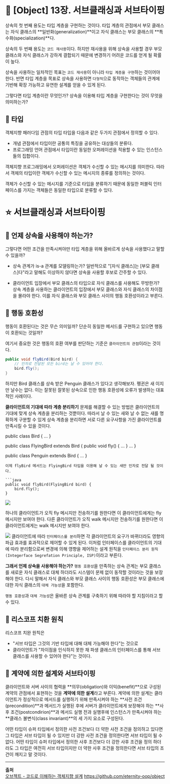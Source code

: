 # 📕 [Object] 13장. 서브클래싱과 서브타이핑

상속의 첫 번째 용도는 타입 계층을 구현하는 것이다. 타입 계층의 관점에서 부모 클래스는 자식 클래스의 **일반화(generalization)**이고 자식 클래스는 부모 클래스의 **특수화(specialization)**다.

상속의 두 번째 용도는 `코드 재사용`이다. 하지만 재사용을 위해 상속을 사용할 경우 부모 클래스와 자식 클래스가 강하게 결합되기 때문에 변경하기 어려운 코드를 얻게 될 확률이 높다.

상속을 사용하는 일차적인 목표는 `코드 재사용`이 아니라 `타입 계층을 구현`하는 것이어야 한다. 반면 타입 계층을 목표로 상속을 사용하면 `다형적`으로 동작하는 객체들의 관계에 기반해 확장 가능하고 유연한 설계를 얻을 수 있게 된다.

그렇다면 타입 계층이란 무엇인가? 상속을 이용해 타입 계층을 구현한다는 것이 무엇을 의미하는가?

## 📌 타입
객체지향 패러다임 관점의 타입
타입을 다음과 같은 두가지 관점에서 정의할 수 있다.

- 개념 관점에서 타입이란 공통의 특징을 공유하는 대상들의 분류다.
- 프로그래밍 언어 관점에서 타입이란 동일한 오퍼레이션을 적용할 수 있는 인스턴스들의 집합이다.

객체지향 프로그래밍에서 오퍼레이션은 객체가 수신할 수 있는 메시지를 의미한다. 따라서 객체의 타입이란 객체가 수신할 수 있는 메시지의 종류를 정의하는 것이다.

객체가 수신할 수 있는 메시지를 기준으로 타입을 분류하기 때문에 동일한 퍼블릭 인터페이스를 가지는 객체들은 동일한 타입으로 분류할 수 있다.

# ⭐️ 서브클래싱과 서브타이핑
## 📌 언제 상속을 사용해야 하는가?
그렇다면 어떤 조건을 만족시켜야만 타입 계층을 위해 올바르게 상속을 사용했다고 말할 수 있을까?

- 상속 관계가 is-a 관계를 모델링하는가?
  일반적으로 "[자식 클래스]는 [부모 클래스]다"라고 말해도 이상하지 않다면 상속을 사용할 후보로 간주할 수 있다.

- 클라이언트 입장에서 부모 클래스의 타입으로 자식 클래스를 사용해도 무방한가?
  상속 계층을 사용하는 클라이언트의 입장에서 부모 클래스와 자식 클래스의 차이점을 몰라야 한다. 이를 자식 클래스와 부모 클래스 사이의 행동 호환성이라고 부른다.

## 📌 행동 호환성
행동이 호환된다는 것은 무슨 의미일까? 단순히 동일한 메서드를 구현하고 있으면 행동이 호환되는 것일까?

여기서 중요한 것은 행동의 호환 여부를 판단하는 기준은 `클라이언트의 관점`이라는 것이다.

```java
public void flyBird(Bird bird) {
    // 인자로 전달된 모든 bird는 날 수 있어야 한다. 
    bird.fly();
}
```
하지만 Bird 클래스를 상속 받은 Penguin 클래스가 있다고 생각해보자. 펭귄은 새 이지만 날수는 없다. 이는 잘못된 잘못된 상속으로 인한 행동 호환성에 오류가 발생하는 대표적인 사례이다.

**클라이언트의 기대에 따라 계층 분리하기**
문제를 해결할 수 있는 방법은 클라이언트의 기대에 맞게 상속 계층을 분리하는 것뿐이다. 따라서 날 수 있는 새와 날 수 없는 새를 명확하게 구분할 수 있게 상속 계층을 분리하면 서로 다른 요구사항을 가진 클라이언트를 만족시킬 수 있을 것이다.


public class Bird {
...
}

public class FlyingBird extends Bird {
public void fly() { ... }
...
}

public class Penguin extends Bird {
...
}
```
이제 flyBird 메서드는 FlyingBird 타입을 이용해 날 수 있는 새만 인자로 전달 될 것이다.

```java
public void flyBird(FlyingBird bird) {
    bird.fly();
}
```

![](https://velog.velcdn.com/images/pp8817/post/92026986-6443-4d5f-a5b4-e23b3e73379a/image.png)

하나의 클라이언트가 오직 fly 메시지만 전송하기를 원한다면 이 클라이언트에게는 fly 메시지만 보여야 한다. 다른 클라이언트가 오직 walk 메시지만 전송하기를 원한다면 이 클라이언트에게는 walk 메시지만 보여야 한다.

![](https://velog.velcdn.com/images/pp8817/post/3555fe92-8b67-4005-82be-982071d19f22/image.png)
클라이언트에 따라 `인터페이스를 분리`하면 각 클라이언트의 요구가 바뀌더라도 영향의 파급 효과를 효과적으로 제어할 수 있게 된다. 이처럼 인터페이스를 클라이언트의 기대에 따라 분리함으로써 변경에 의해 영향을 제어하는 설계 원칙을 `인터페이스 분리 원칙(Integerface Segrefation Principle, ISP)`이라고 부른다.

**그래서 언제 상속을 사용해야 하는가?**
`행동 호환성`을 만족하는 상속 관계는 부모 클래스를 새로운 자식 클래스로 대체 하더라도 시스템이 문제 없이 동작할 것이라는 것을 보장해야 한다. 다시 말해서 자식 클래스와 부모 클래스 사이의 행동 호환성은 부모 클래스에 대한 자식 클래스의 `대체 가능성`을 포함한다.

`행동 호환성`과 `대체 가능성`은 올바른 상속 관계를 구축하기 위해 따라야 할 지침이라고 할 수 있다.

## 📌 리스코프 치환 원칙
리스코프 치완 원칙은
- "서브 타입은 그것의 기반 타입에 대해 대체 가능해야 한다"는 것으로
- 클라이언트가 "차이점을 인식하지 못한 채 파생 클래스의 인터페이스를 통해 서브 클래스를 사용할 수 있어야 한다"는 것이다.

## 📌 계약에 의한 설계와 서브타이핑
클라이언트와 서버 사이의 협력을 **의무(obligation)와 이익(benefit)**으로 구성된 계약의 관점에서 표현하는 것을 **계약에 의한 설계**라고 부른다. 계약에 의한 설계는 클라이언트가 정상적으로 메서드를 실행하기 위해 만족시켜야 하는 **사전 조건(precondition)**과 메서드가 실행된 후에 서버가 클라이언트에게 보장해야 하는 **사후 조건(postcondirion)**과 메서드 실행 전과 실행후에 인스턴스가 만족시켜야 하는 **클래스 불변식(class invariant)**의 세 가지 요소로 구성된다.

어떤 타입이 슈퍼 타입에서 정의한 사전 조건보다 더 약한 사전 조건을 정의하고 있다면 그 타입은 서브 타입이 될 수 있지만 더 강한 사전 조건을 정의한다면 서브 타입이 될 수 없다. 어떤 타입이 슈퍼 타입에서 정의한 사후 조건보다 더 강한 사후 조건을 정의 하더라도 그 타입은 여전히 서브 타입이지만 더 약한 사후 조건을 정의한다면 서브 타입의 조건이 깨지고 말 것이다.

- - -
**출처** <br>
[오브젝트 - 코드로 이해하는 객체지향 설계](https://smartstore.naver.com/aladinstores/products/7815204109?NaPm=ct%3Dlsvyemdc%7Cci%3Da772aefc1b71a76e7f3412247dc9108aec75e0f6%7Ctr%3Dboksl%7Csn%3D4399901%7Chk%3D0c624b3c7c58fc3c0cc29d777797044a631fb294)
https://github.com/eternity-oop/object